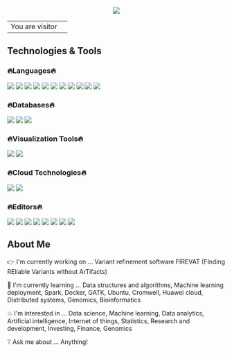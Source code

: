 <p align="center">
  <img src="https://user-images.githubusercontent.com/45563371/113604647-24a58000-9678-11eb-9bb9-4877d8f1674a.gif" />
</p>

<table>
  <tr>
    <td>You are visitor</td>
    <td><img src="https://profile-counter.glitch.me/denistanjingyu/count.svg" alt="" /></td>
  </tr>
</table>

## Technologies & Tools

### :fire:Languages:fire:
![](https://img.shields.io/badge/Python-informational?style=plastic&logo=Python&logoColor=white&color=teal)
![](https://img.shields.io/badge/R-informational?style=plastic&logo=R&logoColor=white&color=teal)
![](https://img.shields.io/badge/SQL-informational?style=plastic&logo=MySQL&logoColor=white&color=teal)
![](https://img.shields.io/badge/Scala-informational?style=plastic&logo=Scala&logoColor=white&color=teal)
![](https://img.shields.io/badge/C-informational?style=plastic&logo=C&logoColor=white&color=teal)
![](https://img.shields.io/badge/C++-informational?style=plastic&logo=c%2B%2B&logoColor=white&color=teal)
![](https://img.shields.io/badge/Octave-informational?style=plastic&logo=Octave&logoColor=white&color=teal)
![](https://img.shields.io/badge/MATLAB-informational?style=plastic&logo=Octave&logoColor=white&color=teal)
![](https://img.shields.io/badge/HTML-informational?style=plastic&logo=HTML5&logoColor=white&color=teal)
![](https://img.shields.io/badge/CSS-informational?style=plastic&logo=CSS3&logoColor=white&color=teal)
![](https://img.shields.io/badge/JavaScript-informational?style=plastic&logo=JavaScript&logoColor=white&color=teal)

### :fire:Databases:fire:
![](https://img.shields.io/badge/MySQL-informational?style=plastic&logo=MySQL&logoColor=white&color=teal)
![](https://img.shields.io/badge/MongoDB-informational?style=plastic&logo=MongoDB&logoColor=white&color=teal)
![](https://img.shields.io/badge/Microsoft_Access-informational?style=plastic&logo=Microsoft-Access&logoColor=white&color=teal)

### :fire:Visualization Tools:fire:
![](https://img.shields.io/badge/Tableau-informational?style=plastic&logo=Tableau&logoColor=white&color=teal)
![](https://img.shields.io/badge/Power_BI-informational?style=plastic&logo=Power-BI&logoColor=white&color=teal)

### :fire:Cloud Technologies:fire:
![](https://img.shields.io/badge/Amazon_Web_Services-informational?style=plastic&logo=Amazon-AWS&logoColor=white&color=teal)
![](https://img.shields.io/badge/Huawei_Cloud-informational?style=plastic&logo=Huawei&logoColor=white&color=teal)

### :fire:Editors:fire:
![](https://img.shields.io/badge/PyCharm-informational?style=plastic&logo=PyCharm&logoColor=white&color=teal)
![](https://img.shields.io/badge/Spyder-informational?style=plastic&logo=Spyder-IDE&logoColor=white&color=teal)
![](https://img.shields.io/badge/RStudio-informational?style=plastic&logo=RStudio&logoColor=white&color=teal)
![](https://img.shields.io/badge/Visual_Studio-informational?style=plastic&logo=Visual-Studio&logoColor=white&color=teal)
![](https://img.shields.io/badge/Visual_Studio_Code-informational?style=plastic&logo=Visual-Studio-Code&logoColor=white&color=teal)
![](https://img.shields.io/badge/IntelliJ_IDEA-informational?style=plastic&logo=IntelliJ-IDEA&logoColor=white&color=teal)
![](https://img.shields.io/badge/Atom-informational?style=plastic&logo=Atom&logoColor=white&color=teal)
![](https://img.shields.io/badge/Sublime_Text-informational?style=plastic&logo=Sublime-Text&logoColor=white&color=teal)

## About Me

:point_right: I'm currently working on ... Variant refinement software FIREVAT (FInding REliable Variants without ArTifacts)

:information_desk_person: I'm currently learning ... Data structures and algorithms, Machine learning deployment, Spark, Docker, GATK, Ubuntu, Cromwell, Huawei cloud, Distributed systems, Genomics, Bioinformatics

:boom: I'm interested in ... Data science, Machine learning, Data analytics, Artificial intelligence, Internet of things, Statistics, Research and development, Investing, Finance,  Genomics

:grey_question: Ask me about ... Anything!
